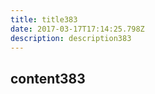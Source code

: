 ```yaml
---
title: title383
date: 2017-03-17T17:14:25.798Z
description: description383
---
```


## content383
  
